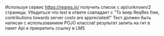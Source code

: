 Используя сервис https://reqres.in/ получить список с api/unknown/2 страницы.
Убедиться что text в ответе совпадает с
"To keep ReqRes free, contributions towards server costs are appreciated!"
Тест должен быть написан с использованием POJO классов! результат залить на гит в пакет Api и прикрепить ссылку в LMS
